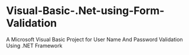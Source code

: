 # Visual-Basic-.Net-using-Form-Validation
A  Microsoft Visual Basic Project for User Name And Password Validation Using .NET Framework
